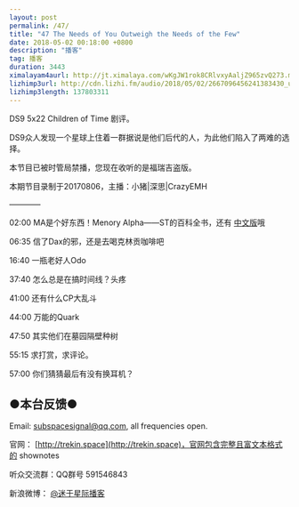 ```yaml
---
layout: post
permalink: /47/
title: "47 The Needs of You Outweigh the Needs of the Few"
date: 2018-05-02 00:18:00 +0800
description: "播客"
tag: 播客 
duration: 3443
ximalayam4aurl: http://jt.ximalaya.com/wKgJW1rok8CRlvxyAaljZ965zvQ273.m4a?channel=rss&album_id=3135361&track_id=85992717&uid=6418191&jt=http://audio.xmcdn.com/group27/M08/34/01/wKgJW1rok8CRlvxyAaljZ965zvQ273.m4a
lizhimp3url: http://cdn.lizhi.fm/audio/2018/05/02/2667096456241383430_ud.mp3
lizhimp3length: 137803311
---   
```


DS9 5x22 Children of Time 剧评。

DS9众人发现一个星球上住着一群据说是他们后代的人，为此他们陷入了两难的选择。

本节目已被时管局禁播，您现在收听的是福瑞吉盗版。

本期节目录制于20170806，主播：小猪\|深思\|CrazyEMH

————

02:00 MA是个好东西！Menory Alpha——ST的百科全书，还有 [中文版](http://zh.memory-alpha.wikia.com/)哦

06:35 信了Dax的邪，还是去喝克林贡咖啡吧

16:40 一瓶老好人Odo

37:40 怎么总是在搞时间线？头疼

41:00 还有什么CP大乱斗

44:00 万能的Quark

47:50 其实他们在墓园隔壁种树

55:15 求打赏，求评论。

57:00 你们猜猜最后有没有换耳机？

## ●本台反馈●

Email: [subspacesignal@qq.com](mailto:subspacesignal@qq.com), all frequencies open.

官网： [http://trekin.space](http://trekin.space)，官网包含完整且富文本格式的 shownotes

听众交流群：QQ群号 591546843

新浪微博： [@迷于星际播客](http://weibo.com/lostinst)
